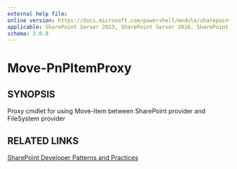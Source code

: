 ```yaml
---
external help file:
online version: https://docs.microsoft.com/powershell/module/sharepoint-pnp/move-pnpitemproxy
applicable: SharePoint Server 2013, SharePoint Server 2016, SharePoint Server 2019, SharePoint Online
schema: 2.0.0
---
```


# Move-PnPItemProxy

## SYNOPSIS
Proxy cmdlet for using Move-Item between SharePoint provider and FileSystem provider

## RELATED LINKS

[SharePoint Developer Patterns and Practices](https://aka.ms/sppnp)